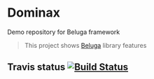 Dominax
==========

Demo repository for Beluga framework

> This project shows [Beluga](https://github.com/HaxeBeluga/Beluga) library features

## Travis status [![Build Status](https://travis-ci.org/HaxeBeluga/Dominax.png?branch=master)](https://travis-ci.org/HaxeBeluga/BelugaDemo) ##
